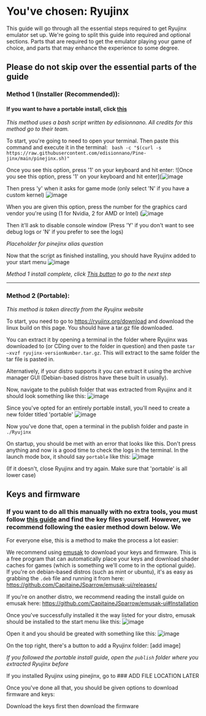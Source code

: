 # You've chosen: Ryujinx

This guide will go through all the essential steps required to get Ryujinx emulator set up. We're going to split this guide into required and optional sections. Parts that are required to get the emulator playing your game of choice, and parts that may enhance the experience to some degree. 

## Please do not skip over the essential parts of the guide

### Method 1 (Installer (Recommended)):

#### If you want to have a portable install, click [this](#Method-2-Portable)

*This method uses a bash script written by edisionnano. All credits for this method go to their team.*

To start, you're going to need to open your terminal. Then paste this command and execute it in the terminal: ` bash -c "$(curl -s https://raw.githubusercontent.com/edisionnano/Pine-jinx/main/pinejinx.sh)"` 

Once you see this option, press '1' on your keyboard and hit enter:
![Once you see this option, press '1' on your keyboard and hit enter](![image](https://user-images.githubusercontent.com/81475204/149823010-6c7c8ae9-12e4-4338-acab-d6baed89d21a.png)

Then press 'y' when it asks for game mode (only select 'N' if you have a custom kernel)
![image](https://user-images.githubusercontent.com/81475204/149822991-dc5d532a-8951-4180-b150-d4083c0d01b5.png)

When you are given this option, press the number for the graphics card vendor you're using (1 for Nvidia, 2 for AMD or Intel)
(![image](https://user-images.githubusercontent.com/81475204/149823182-7a8bf9e6-fd5c-4754-8fa6-536c517382c4.png)

Then it'll ask to disable console window (Press 'Y' if you don't want to see debug logs or 'N' if you prefer to see the logs)

*Placeholder for pinejinx alias question*

Now that the script as finished installing, you should have Ryujinx added to your start menu
![image](https://user-images.githubusercontent.com/81475204/149824494-85204931-d660-44d1-abd7-daae644d32f4.png)

*Method 1 install complete, click [This button](#Keys-and-firmware) to go to the next step*

* * *

### Method 2 (Portable):

*This method is taken directly from the Ryujinx website*

To start, you need to go to https://ryujinx.org/download and download the linux build on this page. You should have a tar.gz file downloaded. 

You can extract it by opening a terminal in the folder where Ryujinx was downloaded to (or CDing over to the folder in question) and then paste `tar –xvzf ryujinx-versionNumber.tar.gz`. This will extract to the same folder the tar file is pasted in.

Alternatively, if your distro supports it you can extract it using the archive manager GUI (Debian-based distros have these built in usually).

Now, navigate to the publish folder that was extracted from Ryujinx and it should look something like this: ![image](https://user-images.githubusercontent.com/81475204/149984230-5164db58-d848-44e5-8a34-564ebee9979e.png)

Since you've opted for an entirely portable install, you'll need to create a new folder titled 'portable' ![image](https://user-images.githubusercontent.com/81475204/149984709-724b8ab9-e9da-41e9-868d-a3f9a7f4d633.png)

Now you've done that, open a terminal in the publish folder and paste in `./Ryujinx`

On startup, you should be met with an error that looks like this. Don't press anything and now is a good time to check the logs in the terminal. In the launch mode box, it should say `portable` like this: ![image](https://user-images.githubusercontent.com/81475204/149985172-a42ccaa0-bb58-4945-9c0d-ea41e1470e80.png)

(If it doesn't, close Ryujinx and try again. Make sure that 'portable' is all lower case)


## Keys and firmware

### If you want to do all this manually with no extra tools, you must follow [this guide](https://github.com/Ryujinx/Ryujinx/wiki/Ryujinx-Setup-&-Configuration-Guide#initial-setup---placement-of-prodkeys) and find the key files yourself. However, we recommend following the easier method down below. We 

For everyone else, this is a method to make the process a lot easier:

We recommend using [emusak](https://github.com/CapitaineJSparrow/emusak-ui) to download your keys and firmware. This is a free program that can automatically place your keys and download shader caches for games (which is something we'll come to in the optional guide). If you're on debian-based distros (such as mint or ubuntu), it's as easy as grabbing the `.deb` file and running it from here: https://github.com/CapitaineJSparrow/emusak-ui/releases/

If you're on another distro, we recommend reading the install guide on emusak here: https://github.com/CapitaineJSparrow/emusak-ui#Installation

Once you've successfully installed it the way listed for your distro, emusak should be installed to the start menu like this: ![image](https://user-images.githubusercontent.com/81475204/149989142-28e3bb8e-847b-4b9a-9a12-c0c5bb913a9b.png)

Open it and you should be greated with something like this: ![image](https://user-images.githubusercontent.com/81475204/149989316-8bfc56b5-785e-4087-bfe5-1e06e0f12d4e.png)

On the top right, there's a button to add a Ryujinx folder: [add image]

*If you followed the portable install guide, open the `publish` folder where you extracted Ryujinx before*

If you installed Ryujinx using pinejinx, go to ### ADD FILE LOCATION LATER

Once you've done all that, you should be given options to download firmware and keys:

Download the keys first then download the firmware
